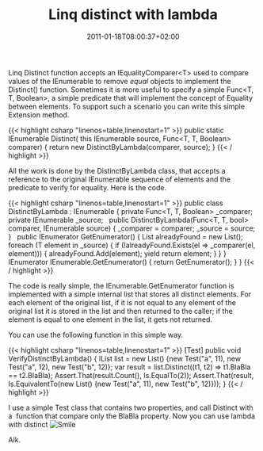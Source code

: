 ﻿---
title: "Linq distinct with lambda"
description: ""
date: 2011-01-18T08:00:37+02:00
draft: false
tags: [LINQ]
categories: [LINQ]
---
Linq Distinct function accepts an IEqualityComparer&lt;T&gt; used to compare values of the IEnumerable to remove *equal* objects to implement the Distinct() function. Sometimes it is more useful to specify a simple Func&lt;T, T, Boolean&gt;, a simple predicate that will implement the concept of Equality between elements. To support such a scenario you can write this simple Extension method.

{{< highlight csharp "linenos=table,linenostart=1" >}}
public static IEnumerable<T> Distinct<T>(
this IEnumerable<T> source,
Func<T, T, Boolean> comparer)
{
return new DistinctByLambda<T>(comparer, source);
}
{{< / highlight >}}

All the work is done by the DistinctByLambda class, that accepts a reference to the original IEnumerable sequence of elements and the predicate to verify for equality. Here is the code.

{{< highlight csharp "linenos=table,linenostart=1" >}}
public class DistinctByLambda<T> : IEnumerable<T>
{
private Func<T, T, Boolean> _comparer;
 
private IEnumerable<T> _source;
 
public DistinctByLambda(Func<T, T, bool> comparer, IEnumerable<T> source)
{
_comparer = comparer;
_source = source;
}
 
public IEnumerator<T> GetEnumerator()
{
List<T> alreadyFound = new List<T>();
foreach (T element in _source)
{
if (!alreadyFound.Exists(el => _comparer(el, element)))
{
alreadyFound.Add(element);
yield return element;
}
}
}
 
IEnumerator IEnumerable.GetEnumerator()
{
return GetEnumerator();
}
}
{{< / highlight >}}

The code is really simple, the IEnumerable.GetEnumerator function is implemented with a simple internal list that stores all distinct elements. For each element of the original list, if it is not equal to any element of the original list it is stored in the list and then returned to the caller; if the element is equal to one element in the list, it gets not returned.

You can use the following function in this simple way.

{{< highlight csharp "linenos=table,linenostart=1" >}}
[Test]
public void VerifyDistinctByLambda()
{
IList<Test> list = new List<Test>() {new Test("a", 11), new Test("a", 12), new Test("b", 12)};
var result = list.Distinct((t1, t2) => t1.BlaBla == t2.BlaBla);
Assert.That(result.Count(), Is.EqualTo(2));
Assert.That(result, Is.EquivalentTo(new List<Test>() {new Test("a", 11), new Test("b", 12)}));
}
{{< / highlight >}}

I use a simple Test class that contains two properties, and call Distinct with a  function that compare only the BlaBla property. Now you can use lambda with distinct ![Smile](https://www.codewrecks.com/blog/wp-content/uploads/2011/01/wlEmoticon-smile.png)

Alk.

